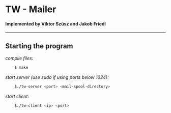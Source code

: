 # TW - Mailer
#### Implemented by Viktor Szüsz and Jakob Friedl
---

## Starting the program
*compile files:*
```bash 
    $ make
```
*start server (use sudo if using ports below 1024):*
```bash
    $./tw-server <port> <mail-spool-directory>
```
*start client:*
```bash
    $./tw-client <ip> <port>
```
